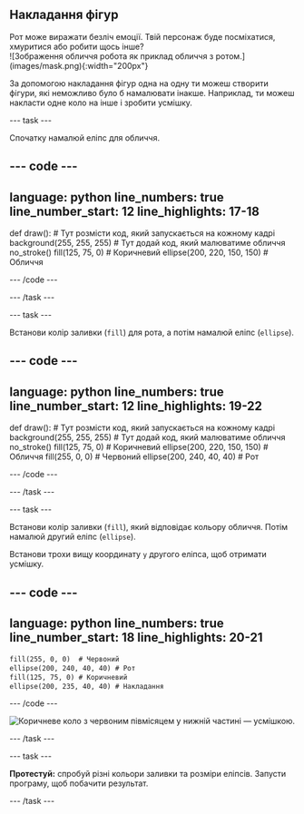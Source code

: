 ## Накладання фігур

<div style="display: flex; flex-wrap: wrap">
<div style="flex-basis: 200px; flex-grow: 1; margin-right: 15px;">
Рот може виражати безліч емоції. Твій персонаж буде посміхатися, хмуритися або робити щось інше? 
</div>
<div>
![Зображення обличчя робота як приклад обличчя з ротом.](images/mask.png){:width="200px"}
</div>
</div>

За допомогою накладання фігур одна на одну ти можеш створити фігури, які неможливо було б намалювати інакше. Наприклад, ти можеш накласти одне коло на інше і зробити усмішку.

--- task ---

Спочатку намалюй еліпс для обличчя.


--- code ---
---
language: python
line_numbers: true
line_number_start: 12
line_highlights: 17-18
---
def draw():
    # Тут розмісти код, який запускається на кожному кадрі
    background(255, 255, 255)
    # Тут додай код, який малюватиме обличчя
    no_stroke()
    fill(125, 75, 0) # Коричневий
    ellipse(200, 220, 150, 150) # Обличчя

--- /code ---

--- /task ---

--- task ---

Встанови колір заливки (`fill`) для рота, а потім намалюй еліпс (`ellipse`).

--- code ---
---
language: python
line_numbers: true
line_number_start: 12
line_highlights: 19-22
---
def draw():
    # Тут розмісти код, який запускається на кожному кадрі
    background(255, 255, 255)
    # Тут додай код, який малюватиме обличчя
    no_stroke()
    fill(125, 75, 0) # Коричневий
    ellipse(200, 220, 150, 150) # Обличчя
    fill(255, 0, 0)  # Червоний
    ellipse(200, 240, 40, 40) # Рот

--- /code ---

--- /task ---

--- task ---

Встанови колір заливки (`fill`), який відповідає кольору обличчя. Потім намалюй другий еліпс (`ellipse`).

Встанови трохи вищу координату `y` другого еліпса, щоб отримати усмішку.


--- code ---
---
language: python
line_numbers: true
line_number_start: 18
line_highlights: 20-21
---
    fill(255, 0, 0)  # Червоний
    ellipse(200, 240, 40, 40) # Рот
    fill(125, 75, 0) # Коричневий
    ellipse(200, 235, 40, 40) # Накладання   

--- /code ---

![Коричневе коло з червоним півмісяцем у нижній частині — усмішкою.](images/Коричневий-circle-smile.png)

--- /task ---

--- task ---

**Протестуй:** спробуй різні кольори заливки та розміри еліпсів. Запусти програму, щоб побачити результат.

--- /task ---